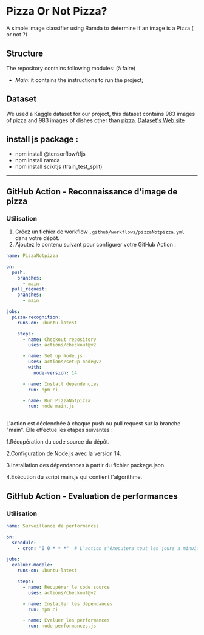 Pizza Or Not Pizza?  
===================
A simple image classifier using Ramda to determine if an image is a Pizza ( or not ?) 

Structure  
---------
The repository contains following modules:  (à faire)
- *Main*: it contains the instructions to run the project;  

Dataset  
--------
We used a Kaggle dataset for our project, this dataset contains 983 images of pizza and 983 images of dishes other than pizza.
[Dataset's Web site](https://www.kaggle.com/datasets/carlosrunner/pizza-not-pizza)  

install js package :
--------
- npm install @tensorflow/tfjs
- npm install ramda
- npm install scikitjs  (train_test_split)

--------
## GitHub Action - Reconnaissance d'image de pizza
### Utilisation

1. Créez un fichier de workflow `.github/workflows/pizzaNotpizza.yml` dans votre dépôt.
2. Ajoutez le contenu suivant pour configurer votre GitHub Action :

```yaml
name: PizzaNotpizza

on:
  push:
    branches:
      - main
  pull_request:
    branches:
      - main

jobs:
  pizza-recognition:
    runs-on: ubuntu-latest

    steps:
      - name: Checkout repository
        uses: actions/checkout@v2

      - name: Set up Node.js
        uses: actions/setup-node@v2
        with:
          node-version: 14

      - name: Install dependencies
        run: npm ci

      - name: Run PizzaNotpizza
        run: node main.js
       
```
L'action est déclenchée à chaque push ou pull request sur la branche "main". 
Elle effectue les étapes suivantes :

1.Récupération du code source du dépôt.

2.Configuration de Node.js avec la version 14.

3.Installation des dépendances à partir du fichier package.json.

4.Exécution du script main.js qui contient l'algorithme.

## GitHub Action - Evaluation de performances
### Utilisation
```yaml
name: Surveillance de performances

on:
  schedule:
    - cron: "0 0 * * *"  # L'action s'éxecutera tout les jours a minuit.

jobs:
  evaluer-modele:
    runs-on: ubuntu-latest

    steps:
      - name: Récupérer le code source
        uses: actions/checkout@v2

      - name: Installer les dépendances
        run: npm ci

      - name: Évaluer les performances
        run: node performances.js

